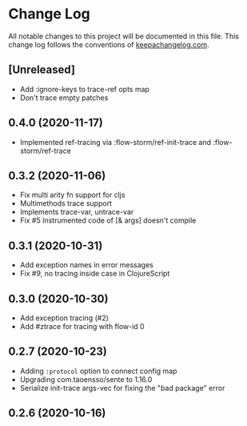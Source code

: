# Change Log
All notable changes to this project will be documented in this file. This change log follows the conventions of [keepachangelog.com](http://keepachangelog.com/).

## [Unreleased]

- Add :ignore-keys to trace-ref opts map
- Don't trace empty patches

## 0.4.0 (2020-11-17)

- Implemented ref-tracing via :flow-storm/ref-init-trace and :flow-storm/ref-trace

## 0.3.2 (2020-11-06)

- Fix multi arity fn support for cljs
- Multimethods trace support
- Implements trace-var, untrace-var 
- Fix #5 Instrumented code of [& args] doesn't compile

## 0.3.1 (2020-10-31)

- Add exception names in error messages
- Fix #9, no tracing inside case in ClojureScript

## 0.3.0 (2020-10-30)

- Add exception tracing (#2)
- Add #ztrace for tracing with flow-id 0

## 0.2.7 (2020-10-23)

- Adding `:protocol` option to connect config map
- Upgrading com.taoensso/sente to 1.16.0
- Serialize init-trace args-vec for fixing the "bad package" error

## 0.2.6 (2020-10-16)
